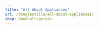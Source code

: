 ```yaml
---
title: "All About Appliances"
url: /douglasville/all-about-appliances/
shop: Haushaltsgeräte
---
```

